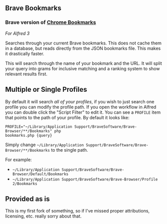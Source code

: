 ## Brave Bookmarks

### Brave version of [Chrome Bookmarks](https://travis-ci.org/blainesch/alfred-chrome-bookmarks)
*For Alfred 3*

Searches through your current Brave bookmarks. This does not cache them in a database, but reads directly from the JSON bookmarks file. This makes it drastically faster.

This will search through the name of your bookmark and the URL. It will split your query into grams for inclusive matching and a ranking system to show relevant results first.

## Multiple or Single Profiles

By default it will search *all of your profiles*, if you wish to just search one profile you can modify the profile path. If you open the workflow in Alfred you can double click the "Script Filter" to edit it. You can see a `PROFILE` item that points to the path of your profile. By default it looks like:

~~~
PROFILE="~/Library/Application Support/BraveSoftware/Brave-Browser/**/Bookmarks" php
bookmarks.php {query}
~~~

Simply change `~/Library/Application Support/BraveSoftware/Brave-Browser/**/Bookmarks` to the
single path.

For example:
* `~/Library/Application Support/BraveSoftware/Brave-Browser/Default/Bookmarks`
* `~/Library/Application Support/BraveSoftware/Brave-Browser/Profile 2/Bookmarks`

## Provided as is

This is my first fork of something, so if I've missed proper attributions, licensing, etc. really sorry about that.

